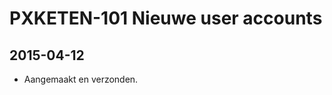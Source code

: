 PXKETEN-101 Nieuwe user accounts
=============================

## 2015-04-12

- Aangemaakt en verzonden.
